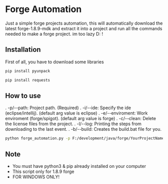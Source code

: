 # Forge Automation
Just a simple forge projects automation, this will automatically download the latest forge-1.8.9-mdk and extract it into a project and run all the commands needed to make a forge project. im too lazy D: !
## Installation
First of all, you have to download some libraries
```sh
pip install pyunpack
```
```sh
pip install requests
```

## How to use
. -p/--path: Project path. (Required)
. -i/--ide: Specify the ide (eclipse/intellij). (default arg value is eclipse)
. -e/--enviroment: Work enviroment (forge/spigot). (default arg value is forge)
. -c/--clean: Delete the license files from the project.
. -l/--log: Printing the steps from downloading to the last event.
. -b/--build: Creates the build.bat file for you.
```sh
python forge_automation.py -p F:/development/java/forge/YourProjectNameHere/ -cbl
```

## Note
- You must have python3 & pip already installed on your computer
- This script only for 1.8.9 forge
- FOR WINDOWS ONLY!
